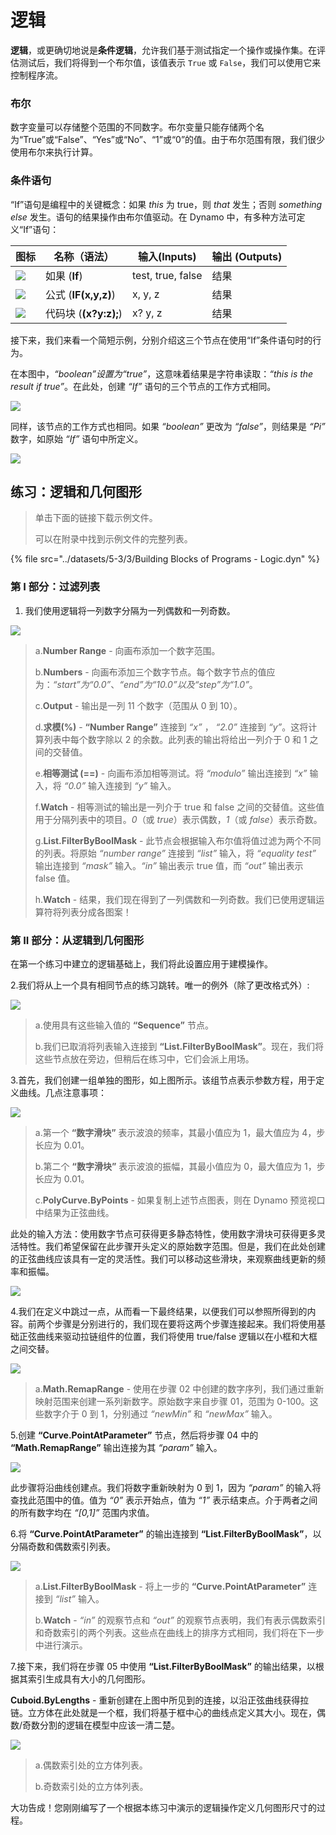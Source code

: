 # 逻辑

**逻辑**，或更确切地说是**条件逻辑**，允许我们基于测试指定一个操作或操作集。在评估测试后，我们将得到一个布尔值，该值表示 `True` 或 `False`，我们可以使用它来控制程序流。

### 布尔

数字变量可以存储整个范围的不同数字。布尔变量只能存储两个名为“True”或“False”、“Yes”或“No”、“1”或“0”的值。由于布尔范围有限，我们很少使用布尔来执行计算。

### 条件语句

“If”语句是编程中的关键概念：如果 _this_ 为 true，则 _that_ 发生；否则 _something else_ 发生。语句的结果操作由布尔值驱动。在 Dynamo 中，有多种方法可定义“If”语句：

| 图标                                            | 名称（语法）             | 输入(Inputs)            | 输出 (Outputs) |
| ----------------------------------------------- | ------------------------- | ----------------- | ------- |
| ![](../images/5-3/3/If.jpg)         | 如果 (**If**)               | test, true, false | 结果  |
| ![](../images/5-3/3/Formula.jpg)          | 公式 (**IF(x,y,z)**)   | x, y, z           | 结果  |
| ![](../images/5-3/3/CodeBlock.jpg) | 代码块 (**(x?y:z);**) | x? y, z           | 结果  |

接下来，我们来看一个简短示例，分别介绍这三个节点在使用“If”条件语句时的行为。

在本图中，_“boolean”_设置为_“true”_，这意味着结果是字符串读取：_“this is the result if true”_。在此处，创建 _“If”_ 语句的三个节点的工作方式相同。

![](../images/5-3/3/logic-conditionalstatements01false.jpg)

同样，该节点的工作方式也相同。如果 _“boolean”_ 更改为 _“false”_，则结果是 _“Pi”_ 数字，如原始 _“If”_ 语句中所定义。

![](../images/5-3/3/logic-conditionalstatements02true.jpg)

## 练习：逻辑和几何图形

> 单击下面的链接下载示例文件。
>
> 可以在附录中找到示例文件的完整列表。

{% file src="../datasets/5-3/3/Building Blocks of Programs - Logic.dyn" %}

### 第 I 部分：过滤列表

1. 我们使用逻辑将一列数字分隔为一列偶数和一列奇数。

![](../images/5-3/3/logic-exercisepartI-01.jpg)

> a.**Number Range** \- 向画布添加一个数字范围。
>
> b.**Numbers** \- 向画布添加三个数字节点。每个数字节点的值应为：_“start”_为_“0.0”_、_“end”_为_“10.0”_以及_“step”_为_“1.0”_。
>
> c.**Output** \- 输出是一列 11 个数字（范围从 0 到 10）。
>
> d.**求模(%)** - **“Number Range”** 连接到 _“x”_ ， _“2.0”_ 连接到 _“y”_。这将计算列表中每个数字除以 2 的余数。此列表的输出将给出一列介于 0 和 1 之间的交替值。
>
> e.**相等测试 (==)** \- 向画布添加相等测试。将 _“modulo”_ 输出连接到 _“x”_ 输入，将 _“0.0”_ 输入连接到 _“y”_ 输入。
>
> f.**Watch** \- 相等测试的输出是一列介于 true 和 false 之间的交替值。这些值用于分隔列表中的项目。_0_（或 _true_）表示偶数，_1_（或 _false_）表示奇数。
>
> g.**List.FilterByBoolMask** \- 此节点会根据输入布尔值将值过滤为两个不同的列表。将原始 _“number range”_ 连接到 _“list”_ 输入，将 _“equality test”_ 输出连接到 _“mask”_ 输入。_“in”_ 输出表示 true 值，而 _“out”_ 输出表示 false 值。
>
> h.**Watch** \- 结果，我们现在得到了一列偶数和一列奇数。我们已使用逻辑运算符将列表分成各图案！

### 第 II 部分：从逻辑到几何图形

在第一个练习中建立的逻辑基础上，我们将此设置应用于建模操作。

2\.我们将从上一个具有相同节点的练习跳转。唯一的例外（除了更改格式外）:

![](../images/5-3/3/logic-exercisepartII-01.jpg)

> a.使用具有这些输入值的 **“Sequence”** 节点。
>
> b.我们已取消将列表输入连接到 **“List.FilterByBoolMask”**。现在，我们将这些节点放在旁边，但稍后在练习中，它们会派上用场。

3\.首先，我们创建一组单独的图形，如上图所示。该组节点表示参数方程，用于定义曲线。几点注意事项：

![](../images/5-3/3/logic-exercisepartII-02.jpg)

> a.第一个 **“数字滑块”** 表示波浪的频率，其最小值应为 1，最大值应为 4，步长应为 0.01。
>
> b.第二个 **“数字滑块”** 表示波浪的振幅，其最小值应为 0，最大值应为 1，步长应为 0.01。
>
> c.**PolyCurve.ByPoints** \- 如果复制上述节点图表，则在 Dynamo 预览视口中结果为正弦曲线。

此处的输入方法：使用数字节点可获得更多静态特性，使用数字滑块可获得更多灵活特性。我们希望保留在此步骤开头定义的原始数字范围。但是，我们在此处创建的正弦曲线应该具有一定的灵活性。我们可以移动这些滑块，来观察曲线更新的频率和振幅。

![](../images/5-3/3/logic-exercisepartII-03.gif)

4\.我们在定义中跳过一点，从而看一下最终结果，以便我们可以参照所得到的内容。前两个步骤是分别进行的，我们现在要将这两个步骤连接起来。我们将使用基础正弦曲线来驱动拉链组件的位置，我们将使用 true/false 逻辑以在小框和大框之间交替。

![](../images/5-3/3/logic-exercisepartII-04.jpg)

> a.**Math.RemapRange** \- 使用在步骤 02 中创建的数字序列，我们通过重新映射范围来创建一系列新数字。原始数字来自步骤 01，范围为 0-100。这些数字介于 0 到 1，分别通过 _“newMin”_ 和 _“newMax”_ 输入。

5\.创建 **“Curve.PointAtParameter”** 节点，然后将步骤 04 中的 **“Math.RemapRange”** 输出连接为其 _“param”_ 输入。

![](../images/5-3/3/logic-exercisepartII-05.jpg)

此步骤将沿曲线创建点。我们将数字重新映射为 0 到 1，因为 _“param”_ 的输入将查找此范围中的值。值为 _“0”_ 表示开始点，值为 _“1”_ 表示结束点。介于两者之间的所有数字均在 _“[0,1]”_ 范围内求值。

6\.将 **“Curve.PointAtParameter”** 的输出连接到 **“List.FilterByBoolMask”**，以分隔奇数和偶数索引列表。

![](../images/5-3/3/logic-exercisepartII-06.jpg)

> a.**List.FilterByBoolMask** \- 将上一步的 **“Curve.PointAtParameter”** 连接到 _“list”_ 输入。
>
> b.**Watch** - _“in”_ 的观察节点和 _“out”_ 的观察节点表明，我们有表示偶数索引和奇数索引的两个列表。这些点在曲线上的排序方式相同，我们将在下一步中进行演示。

7\.接下来，我们将在步骤 05 中使用 **“List.FilterByBoolMask”** 的输出结果，以根据其索引生成具有大小的几何图形。

**Cuboid.ByLengths** \- 重新创建在上图中所见到的连接，以沿正弦曲线获得拉链。立方体在此处就是一个框，我们将基于框中心的曲线点定义其大小。现在，偶数/奇数分割的逻辑在模型中应该一清二楚。

![](../images/5-3/3/logic-exercisepartII-07.jpg)

> a.偶数索引处的立方体列表。
>
> b.奇数索引处的立方体列表。

大功告成！您刚刚编写了一个根据本练习中演示的逻辑操作定义几何图形尺寸的过程。
